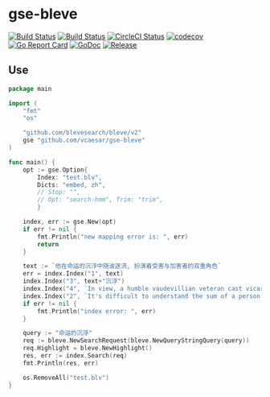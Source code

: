 # gse-bleve

[![Build Status](https://github.com/vcaesar/gse-bleve/workflows/Go/badge.svg)](https://github.com/vcaesar/gse-bleve/commits/master)
[![Build Status](https://travis-ci.org/vcaesar/gse-bleve.svg)](https://travis-ci.org/vcaesar/gse-bleve)
[![CircleCI Status](https://circleci.com/gh/vcaesar/gse-bleve.svg?style=shield)](https://circleci.com/gh/vcaesar/gse-bleve)
[![codecov](https://codecov.io/gh/vcaesar/gse-bleve/branch/master/graph/badge.svg)](https://codecov.io/gh/vcaesar/gse-bleve)
[![Go Report Card](https://goreportcard.com/badge/github.com/vcaesar/gse-bleve)](https://goreportcard.com/report/github.com/vcaesar/gse-bleve)
[![GoDoc](https://godoc.org/github.com/vcaesar/gse-bleve?status.svg)](https://godoc.org/github.com/vcaesar/gse-bleve)
[![Release](https://github-release-version.herokuapp.com/github/vcaesar/gse-bleve/release.svg?style=flat)](https://github.com/vcaesar/gse-bleve/releases/latest)


## Use 

```go
package main

import (
	"fmt"
	"os"

	"github.com/blevesearch/bleve/v2"
	gse "github.com/vcaesar/gse-bleve"
)

func main() {
	opt := gse.Option{
		Index: "test.blv",
		Dicts: "embed, zh", 
		// Stop: "",
		// Opt: "search-hmm", Trim: "trim",
		}

	index, err := gse.New(opt)
	if err != nil {
		fmt.Println("new mapping error is: ", err)
		return
	}

	text := `他在命运的沉浮中随波逐流, 扮演着受害与加害者的双重角色`
	err = index.Index("1", text)
	index.Index("3", text+"沉浮")
	index.Index("4", `In view, a humble vaudevillian veteran cast vicariously as both victim and villain vicissitudes of fate.`)
	index.Index("2", `It's difficult to understand the sum of a person's life.`)
	if err != nil {
		fmt.Println("index error: ", err)
	}

	query := "命运的沉浮"
	req := bleve.NewSearchRequest(bleve.NewQueryStringQuery(query))
	req.Highlight = bleve.NewHighlight()
	res, err := index.Search(req)
	fmt.Println(res, err)

	os.RemoveAll("test.blv")
}
```